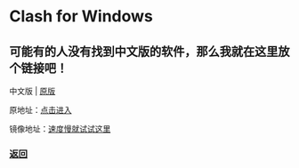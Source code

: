 # Clash for Windows

## 可能有的人没有找到中文版的软件，那么我就在这里放个链接吧！

中文版 | [原版](originalpack.md)

原地址：[点击进入](https://github.com/ender-zhao/Clash-for-Windows_Chinese/releases)

镜像地址：[速度慢就试试这里](https://hub.nuaa.cf/ender-zhao/Clash-for-Windows_Chinese/releases)

### [返回](https://miku39sukida.github.io/fqrj)